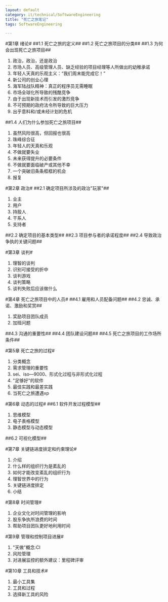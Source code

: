 ```yaml
---
layout: default
category: it/technical/SoftwareEngineering
title: "死亡之旅笔记"
tags: SoftwareEngineering

---
```


#第1章 绪论#
##1.1 死亡之旅的定义##
##1.2 死亡之旅项目的分类##
##1.3 为何会出现死亡之旅项目##
1. 政治，政治，还是政治
1. 市场人员、高级管理人员、缺乏经验的项目经理等人所做出的幼稚承诺
1. 年轻人天真的乐观主义：“我们周末能完成它！”
1. 新公司的创业心理
1. 海军陆战队精神：真正的程序员无需睡眠
1. 市场全球化所导致的残酷竞争
1. 由于出现新技术而引发的激烈竞争
1. 不可预期的政府法令所导致的巨大压力
1. 出乎意料和/或未经计划的危机

##1.4 人们为什么参加死亡之旅项目##
1. 虽然风险很高，但回报也很高
1. 珠峰综合征
1. 年轻人的天真和乐观
1. 不做就要失业
1. 未来获得提升的必要条件
1. 不做就要面临破产或其他不幸
1. 一个突破旧条条框框的机会
1. 报复

#第2章 政治#
##2.1 确定项目所涉及的政治"玩家"##
1. 业主
1. 用户
1. 持股人
1. 干系人
1. 支持者

##2.2 确定项目的基本类型##
##2.3 项目参与者的承诺程度##
##2.4 导致政治争执的关键问题##

#第3章 谈判#
1. 理智的谈判
1. 识别可接受的折中
1. 谈判游戏
1. 谈判策略
1. 谈判失败后应该做什么

#第4章 死亡之旅项目中的人员#
##4.1 雇用和人员配备问题##
##4.2 忠诚、承诺、激励和奖赏##
1. 奖励项目团队成员
1. 加班问题

##4.3 沟通的重要性##
##4.4 团队建设问题##
##4.5 死亡之旅项目的工作场所条件##

#第5章 死亡之旅的过程#
1. 分类概念
1. 需求管理的重要性
1. sei、iso—9000、形式化过程与非形式化过程
1. "足够好"的软件
1. 最佳实践和最差实践
1. 当死亡之旅遭遇xp

#第6章 动态的过程#
##6.1 软件开发过程模型##
1. 思维模型
1. 电子表格模型
1. 静态模型与动态模型

##6.2 可视化模型##

#第7章 关键链进度排定和约束理论#
1. 介绍
1. 什么样的组织行为是紊乱的
1. 如何才能改变紊乱的组织行为
1. 理智世界中的行为
1. 关键链进度排定
1. 小结

#第8章 时间管理#
1. 企业文化对时间管理的影响
1. 股东争执所浪费的时间
1. 帮助项目团队更好地利用时间

#第9章 管理和控制项目进展#
1. "天做"概念:CI
1. 风险管理
1. 对进展监控的额外建议：里程碑评审

#第10章 工具和技术#
1. 最小工具集
1. 工具和过程
1. 选择新工具的风险
